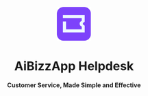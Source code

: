 <div align="center" markdown="1">

<img src=".github/hd-logo.svg" alt="Frappe Helpdesk logo" width="80"/>
<h1>AiBizzApp Helpdesk</h1>

**Customer Service, Made Simple and Effective**

</div>